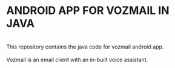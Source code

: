 # ANDROID APP FOR VOZMAIL IN JAVA
<br>
This repository contains the java code for vozmail android app.
<br>
<br>
Vozmail is an email client with an in-built voice assistant.

